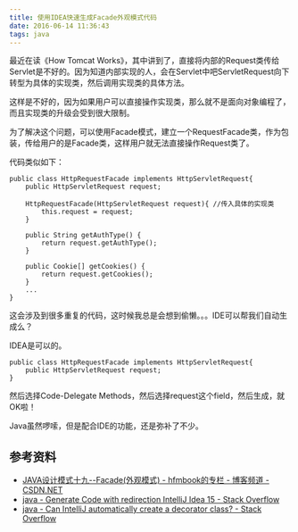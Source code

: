 ```yaml
---
title: 使用IDEA快速生成Facade外观模式代码
date: 2016-06-14 11:36:43
tags: java
---
```


最近在读《How Tomcat Works》，其中讲到了，直接将内部的Request类传给Servlet是不好的。因为知道内部实现的人，会在Servlet中吧ServletRequest向下转型为具体的实现类，然后调用实现类的具体方法。

这样是不好的，因为如果用户可以直接操作实现类，那么就不是面向对象编程了，而且实现类的升级会受到很大限制。

为了解决这个问题，可以使用Facade模式，建立一个RequestFacade类，作为包装，传给用户的是Facade类，这样用户就无法直接操作Request类了。

代码类似如下：

```
public class HttpRequestFacade implements HttpServletRequest{
    public HttpServletRequest request;

    HttpRequestFacade(HttpServletRequest request){ //传入具体的实现类
        this.request = request;
    }

    public String getAuthType() {
        return request.getAuthType();
    }

    public Cookie[] getCookies() {
        return request.getCookies();
    }
    ...
}
```

这会涉及到很多重复的代码，这时候我总是会想到偷懒。。。IDE可以帮我们自动生成么？

IDEA是可以的。

```
public class HttpRequestFacade implements HttpServletRequest{
    public HttpServletRequest request;
}
```

然后选择Code-Delegate Methods，然后选择request这个field，然后生成，就OK啦！

Java虽然啰嗦，但是配合IDE的功能，还是弥补了不少。

## 参考资料
- [JAVA设计模式十九--Facade(外观模式) - hfmbook的专栏 - 博客频道 - CSDN.NET](http://blog.csdn.net/hfmbook/article/details/7702642)
- [java - Generate Code with redirection IntelliJ Idea 15 - Stack Overflow](http://stackoverflow.com/questions/35635834/generate-code-with-redirection-intellij-idea-15)
- [java - Can IntelliJ automatically create a decorator class? - Stack Overflow](http://stackoverflow.com/questions/4325699/can-intellij-automatically-create-a-decorator-class)
